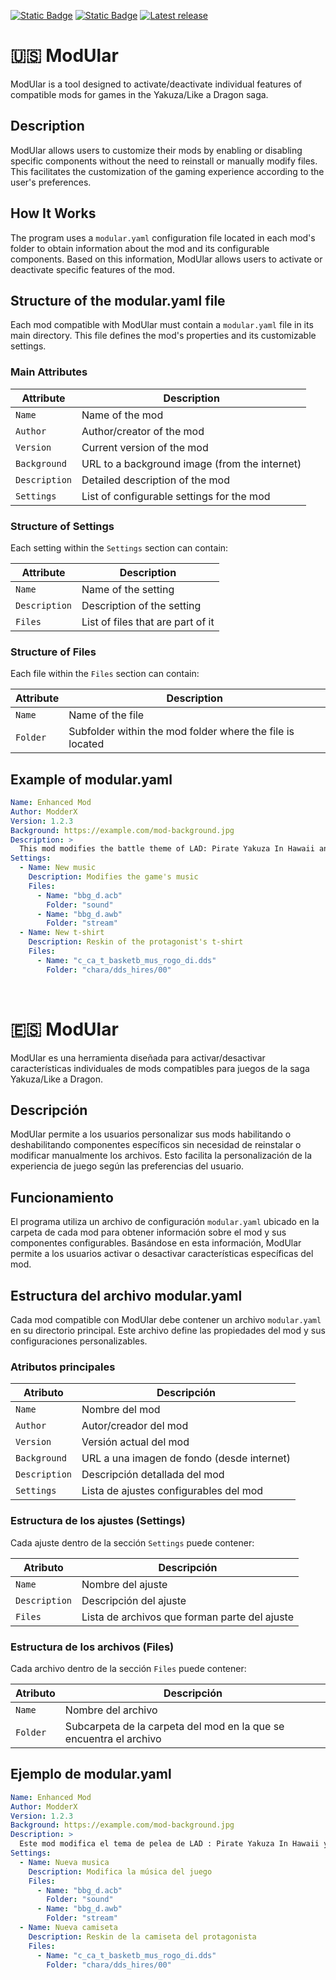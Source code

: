 [![Static Badge](https://img.shields.io/badge/Github-Coguu-red?style=plastic&logo=github&labelColor=gray)](https://github.com/cdominguezh06)
[![Static Badge](https://img.shields.io/badge/NexusMods-orange?style=flat-square)](https://www.nexusmods.com/site/mods/1362)
[![Latest release](https://img.shields.io/github/v/release/cdominguezh06/ModUlar?display_name=tag&color=green)](https://github.com/cdominguezh06/ModUlar/releases)

# 🇺🇸 ModUlar

ModUlar is a tool designed to activate/deactivate individual features of compatible mods for games in the Yakuza/Like a Dragon saga.

## Description

ModUlar allows users to customize their mods by enabling or disabling specific components without the need to reinstall or manually modify files. This facilitates the customization of the gaming experience according to the user's preferences.

## How It Works

The program uses a `modular.yaml` configuration file located in each mod's folder to obtain information about the mod and its configurable components. Based on this information, ModUlar allows users to activate or deactivate specific features of the mod.

## Structure of the modular.yaml file

Each mod compatible with ModUlar must contain a `modular.yaml` file in its main directory. This file defines the mod's properties and its customizable settings.

### Main Attributes

| Attribute    | Description                                                 |
|--------------|-------------------------------------------------------------|
| `Name`       | Name of the mod                                             |
| `Author`     | Author/creator of the mod                                   |
| `Version`    | Current version of the mod                                  |
| `Background` | URL to a background image (from the internet)               |
| `Description`| Detailed description of the mod                             |
| `Settings`   | List of configurable settings for the mod                   |

### Structure of Settings

Each setting within the `Settings` section can contain:

| Attribute    | Description                         |
|--------------|-------------------------------------|
| `Name`       | Name of the setting                 |
| `Description`| Description of the setting          |
| `Files`      | List of files that are part of it   |

### Structure of Files

Each file within the `Files` section can contain:

| Attribute | Description                                                       |
|-----------|-------------------------------------------------------------------|
| `Name`    | Name of the file                                                  |
| `Folder`  | Subfolder within the mod folder where the file is located         |

## Example of modular.yaml

```yaml
Name: Enhanced Mod
Author: ModderX
Version: 1.2.3
Background: https://example.com/mod-background.jpg
Description: >
  This mod modifies the battle theme of LAD: Pirate Yakuza In Hawaii and adds a t-shirt reskin
Settings:
  - Name: New music
    Description: Modifies the game's music
    Files:
      - Name: "bbg_d.acb"
        Folder: "sound"
      - Name: "bbg_d.awb"
        Folder: "stream"
  - Name: New t-shirt
    Description: Reskin of the protagonist's t-shirt
    Files:
      - Name: "c_ca_t_basketb_mus_rogo_di.dds"
        Folder: "chara/dds_hires/00"
```
﻿

# 🇪🇸 ModUlar

ModUlar es una herramienta diseñada para activar/desactivar características individuales de mods compatibles para juegos de la saga Yakuza/Like a Dragon.

## Descripción

ModUlar permite a los usuarios personalizar sus mods habilitando o deshabilitando componentes específicos sin necesidad de reinstalar o modificar manualmente los archivos. Esto facilita la personalización de la experiencia de juego según las preferencias del usuario.

## Funcionamiento

El programa utiliza un archivo de configuración `modular.yaml` ubicado en la carpeta de cada mod para obtener información sobre el mod y sus componentes configurables. Basándose en esta información, ModUlar permite a los usuarios activar o desactivar características específicas del mod.

## Estructura del archivo modular.yaml

Cada mod compatible con ModUlar debe contener un archivo `modular.yaml` en su directorio principal. Este archivo define las propiedades del mod y sus configuraciones personalizables.

### Atributos principales

| Atributo | Descripción |
|----------|-------------|
| `Name` | Nombre del mod |
| `Author` | Autor/creador del mod |
| `Version` | Versión actual del mod |
| `Background` | URL a una imagen de fondo (desde internet) |
| `Description` | Descripción detallada del mod |
| `Settings` | Lista de ajustes configurables del mod |

### Estructura de los ajustes (Settings)

Cada ajuste dentro de la sección `Settings` puede contener:

| Atributo | Descripción |
|----------|-------------|
| `Name` | Nombre del ajuste |
| `Description` | Descripción del ajuste |
| `Files` | Lista de archivos que forman parte del ajuste |

### Estructura de los archivos (Files)

Cada archivo dentro de la sección `Files` puede contener:

| Atributo | Descripción |
|----------|-------------|
| `Name` | Nombre del archivo |
| `Folder` | Subcarpeta de la carpeta del mod en la que se encuentra el archivo |

## Ejemplo de modular.yaml

```yaml
Name: Enhanced Mod
Author: ModderX
Version: 1.2.3
Background: https://example.com/mod-background.jpg
Description: >
  Este mod modifica el tema de pelea de LAD : Pirate Yakuza In Hawaii y añade un reskin de una camiseta
Settings:
  - Name: Nueva musica
    Description: Modifica la música del juego
    Files:
      - Name: "bbg_d.acb"
        Folder: "sound"
      - Name: "bbg_d.awb"
        Folder: "stream"
  - Name: Nueva camiseta
    Description: Reskin de la camiseta del protagonista
    Files:
      - Name: "c_ca_t_basketb_mus_rogo_di.dds"
        Folder: "chara/dds_hires/00"

